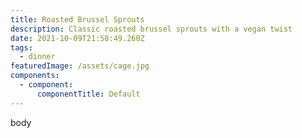 ```yaml
---
title: Roasted Brussel Sprouts
description: Classic roasted brussel sprouts with a vegan twist
date: 2021-10-09T21:58:49.260Z
tags:
  - dinner
featuredImage: /assets/cage.jpg
components:
  - component:
      componentTitle: Default
---
```

body